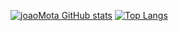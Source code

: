 [![joaoMota GitHub stats](https://github-readme-stats.vercel.app/api?username=joaomota2303)](https://github.com/joaomota2303/github-readme-stats)
[![Top Langs](https://github-readme-stats.vercel.app/api/top-langs/?username=joaomota2303)](https://github.com/joaomota2303/github-readme-stats)
